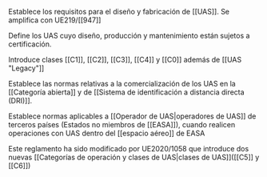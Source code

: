 Establece los requisitos para el diseño y fabricación de [[UAS]]. Se amplifica con UE219/[[947]] 

Define los UAS cuyo diseño, producción y mantenimiento están sujetos a certificación.

Introduce clases [[C1]], [[C2]], [[C3]], [[C4]] y [[C0]] además de [[UAS "Legacy"]]

Establece las normas relativas a la comercialización de los UAS en la [[Categoría abierta]] y de [[Sistema de identificación a distancia directa (DRI)]].

Establece normas aplicables a [[Operador de UAS|operadores de UAS]] de terceros países (Estados no miembros de [[EASA]]), cuando realicen operaciones con UAS dentro del [[espacio aéreo]] de EASA

Este reglamento ha sido modificado por UE2020/1058 que introduce dos nuevas [[Categorías de operación y clases de UAS|clases de UAS]]([[C5]] y [[C6]])

